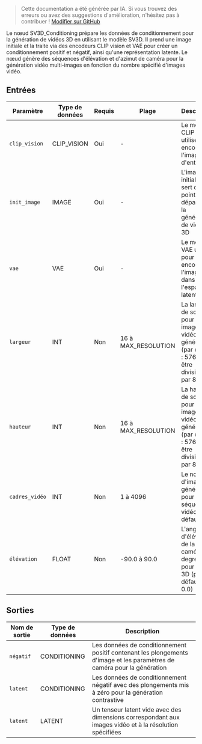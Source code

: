 > Cette documentation a été générée par IA. Si vous trouvez des erreurs ou avez des suggestions d'amélioration, n'hésitez pas à contribuer ! [Modifier sur GitHub](https://github.com/Comfy-Org/embedded-docs/blob/main/comfyui_embedded_docs/docs/SV3D_Conditioning/fr.md)

Le nœud SV3D_Conditioning prépare les données de conditionnement pour la génération de vidéos 3D en utilisant le modèle SV3D. Il prend une image initiale et la traite via des encodeurs CLIP vision et VAE pour créer un conditionnement positif et négatif, ainsi qu'une représentation latente. Le nœud génère des séquences d'élévation et d'azimut de caméra pour la génération vidéo multi-images en fonction du nombre spécifié d'images vidéo.

## Entrées

| Paramètre | Type de données | Requis | Plage | Description |
|-----------|-----------|----------|-------|-------------|
| `clip_vision` | CLIP_VISION | Oui | - | Le modèle CLIP vision utilisé pour encoder l'image d'entrée |
| `init_image` | IMAGE | Oui | - | L'image initiale qui sert de point de départ pour la génération de vidéo 3D |
| `vae` | VAE | Oui | - | Le modèle VAE utilisé pour encoder l'image dans l'espace latent |
| `largeur` | INT | Non | 16 à MAX_RESOLUTION | La largeur de sortie pour les images vidéo générées (par défaut : 576, doit être divisible par 8) |
| `hauteur` | INT | Non | 16 à MAX_RESOLUTION | La hauteur de sortie pour les images vidéo générées (par défaut : 576, doit être divisible par 8) |
| `cadres_vidéo` | INT | Non | 1 à 4096 | Le nombre d'images à générer pour la séquence vidéo (par défaut : 21) |
| `élévation` | FLOAT | Non | -90.0 à 90.0 | L'angle d'élévation de la caméra en degrés pour la vue 3D (par défaut : 0.0) |

## Sorties

| Nom de sortie | Type de données | Description |
|-------------|-----------|-------------|
| `négatif` | CONDITIONING | Les données de conditionnement positif contenant les plongements d'image et les paramètres de caméra pour la génération |
| `latent` | CONDITIONING | Les données de conditionnement négatif avec des plongements mis à zéro pour la génération contrastive |
| `latent` | LATENT | Un tenseur latent vide avec des dimensions correspondant aux images vidéo et à la résolution spécifiées |
